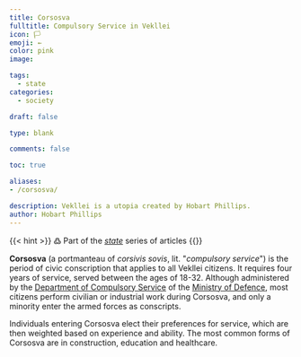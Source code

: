 ```yaml
---
title: Corsosva
fulltitle: Compulsory Service in Vekllei
icon: 🏳️
emoji: ←
color: pink
image:

tags:
  - state
categories:
  - society

draft: false

type: blank

comments: false

toc: true

aliases:
- /corsosva/

description: Vekllei is a utopia created by Hobart Phillips.
author: Hobart Phillips
---
```

{{< hint >}}
߷ Part of the *[state](/state/)* series of articles
{{</hint>}}

**Corsosva** (a portmanteau of *corsivis sovis*, lit. "*compulsory service*") is the period of civic conscription that applies to all Vekllei citizens. It requires four years of service, served between the ages of 18-32. Although administered by the [Department of Compulsory Service](/factbook/society/state/government/interior/defence/#department-of-compulsory-service) of the [Ministry of Defence](/cosmokos/), most citizens perform civilian or industrial work during Corsosva, and only a minority enter the armed forces as conscripts.

Individuals entering Corsosva elect their preferences for service, which are then weighted based on experience and ability. The most common forms of Corsosva are in construction, education and healthcare.